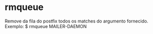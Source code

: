 # rmqueue
Remove da fila do postfix todos os matches do argumento fornecido.
Exemplo:
$ rmqueue MAILER-DAEMON
